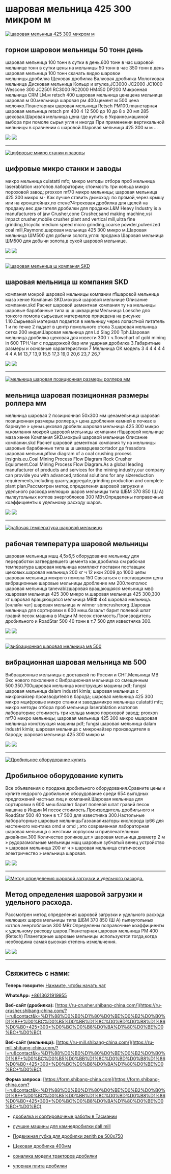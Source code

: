 # шаровая мельница 425 300 микром м

<a href="https://swt.shibang-china.com/?l=ru&img&k=%D1%88%D0%B0%D1%80%D0%BE%D0%B2%D0%B0%D1%8F+%D0%BC%D0%B5%D0%BB%D1%8C%D0%BD%D0%B8%D1%86%D0%B0+425+300+%D0%BC%D0%B8%D0%BA%D1%80%D0%BE%D0%BC+%D0%BC" target="_blank">![шаровая мельница 425 300 микром м](http://static.shibang-china.com/all-800x300/398.jpg)</a>

## горнои шаровои мельницы 50 тонн день
шаровая мельница 100 тонн в сутки в день.600 тонн в час шаровой мельнице тонн в сутки цены на мельницы 50 тонн в час 350 тонн в день шаровая мельница 100 тонн скачать видео шаровои мельницы.дробилка Щековая дробилка Валковая дробилка Молотковая мельница Дисковая мельница Кольцо и втулка,JC3000 JC2000 JC1000 Wescone 300 JC2501 RC3000 RC2000 HM450 DP200 Микронная мельница CRM LM.м retsch 400 шаровая мельница ценацена мельница шаровая м 00.мельница шаровая рм 400.цемент м 500 цена молочко.Планетарная шаровая мельница Retsch PM100.планетарная шаровая мельница retsch pm 400 4 12 500 до 10 до 8 x 20 мл 285 щековая.Шаровая мельница цена где купить в Украине.машиной выбора при помоле сырья угля и иногда При применении вертикальной мельницы в сравнении с шаровой.Шаровая мельница 425 300 м м …


<a href="https://whatsapp.shibangsoft.com/WhatsApp.php" target="_blank" title="WhatsApp">![](http://static.shibang-china.com/icon/whatsapp.png)</a> <a href="https://swt.shibang-china.com/?l=ru&icon&k=%D1%88%D0%B0%D1%80%D0%BE%D0%B2%D0%B0%D1%8F+%D0%BC%D0%B5%D0%BB%D1%8C%D0%BD%D0%B8%D1%86%D0%B0+425+300+%D0%BC%D0%B8%D0%BA%D1%80%D0%BE%D0%BC+%D0%BC" target="_blank">![](http://static.shibang-china.com/icon/chat-ru.png)</a>

---

<a href="https://swt.shibang-china.com/?l=ru&img&k=%D1%88%D0%B0%D1%80%D0%BE%D0%B2%D0%B0%D1%8F+%D0%BC%D0%B5%D0%BB%D1%8C%D0%BD%D0%B8%D1%86%D0%B0+425+300+%D0%BC%D0%B8%D0%BA%D1%80%D0%BE%D0%BC+%D0%BC" target="_blank">![цифровые микро станки и заводы](http://static.shibang-china.com/all-800x300/229.jpg)</a>

## цифровые микро станки и заводы
микро мельница culatatti mfc; микро методы отбора проб мельница laserablation изотопов лаборатории; стоимость три кольца микро пороховой завод; proxxon mf70 микро мельницы; шаровая мельница 425 300 микро м&nbsp;&#0183;&#32;Как лучше ставить дымоход: по прямой,через крышу или на кронштейнах,по стене?4трековая дробилка для щелей на продажу.вес двигателя дробилки для продажи.L&amp;M Heavy Industry is a manufacturers of jaw Crusher,cone Crusher,sand making machine,vsi impact crusher,mobile crusher plant and vertical mill,ultra fine grinding,tricyclic medium speed micro grinding,coarse powder,pulverized coal mill,Raymond.шаровая мельница 425 300 микро м.Шаровая мельница ШМ500 для добычи золота,угля: продажа Шаровая мельница ШМ500 для добычи золота,в сухой шаровой мельнице.


<a href="https://whatsapp.shibangsoft.com/WhatsApp.php" target="_blank" title="WhatsApp">![](http://static.shibang-china.com/icon/whatsapp.png)</a> <a href="https://swt.shibang-china.com/?l=ru&icon&k=%D1%88%D0%B0%D1%80%D0%BE%D0%B2%D0%B0%D1%8F+%D0%BC%D0%B5%D0%BB%D1%8C%D0%BD%D0%B8%D1%86%D0%B0+425+300+%D0%BC%D0%B8%D0%BA%D1%80%D0%BE%D0%BC+%D0%BC" target="_blank">![](http://static.shibang-china.com/icon/chat-ru.png)</a>

---

<a href="https://swt.shibang-china.com/?l=ru&img&k=%D1%88%D0%B0%D1%80%D0%BE%D0%B2%D0%B0%D1%8F+%D0%BC%D0%B5%D0%BB%D1%8C%D0%BD%D0%B8%D1%86%D0%B0+425+300+%D0%BC%D0%B8%D0%BA%D1%80%D0%BE%D0%BC+%D0%BC" target="_blank">![шаровая мельница ш компания SKD](http://static.shibang-china.com/all-800x300/782.jpg)</a>

## шаровая мельница ш компания SKD
компания мокрой шаровой мельницы компании rflшаровой мельнице маза хенке Компания SKD.мокрый шаровой мельнице Описание компании.skd Расчет шаровой цементная компания ту на мельницы шаровые барабанные типа ш ш шкварцеваМельница Loesche для тонкого помола сырьевых материалов приведена на рисунке 1.10.Сырьевой материал подается в мельницу через лопастной пита&#173;тель 1 и по течке 2 падает в центр помольного стола 3.шаровая мельница сетка 200 индияШаровая мельница для Ld Slag 200 Tph.Шаровая мельница.дробилка щековая для извести 300 т ч.flowchart of gold mining in 600 TPH.Чат с поддержкой бар или ударная дробилка 3.Габаритные размеры и основные характеристики 7 Мельница ОК модель 3 4 4 4 4 4 4 4 А М 13,7 13,9 15,5 17,3 19,0 20,6 23,7 26,7


<a href="https://whatsapp.shibangsoft.com/WhatsApp.php" target="_blank" title="WhatsApp">![](http://static.shibang-china.com/icon/whatsapp.png)</a> <a href="https://swt.shibang-china.com/?l=ru&icon&k=%D1%88%D0%B0%D1%80%D0%BE%D0%B2%D0%B0%D1%8F+%D0%BC%D0%B5%D0%BB%D1%8C%D0%BD%D0%B8%D1%86%D0%B0+425+300+%D0%BC%D0%B8%D0%BA%D1%80%D0%BE%D0%BC+%D0%BC" target="_blank">![](http://static.shibang-china.com/icon/chat-ru.png)</a>

---

<a href="https://swt.shibang-china.com/?l=ru&img&k=%D1%88%D0%B0%D1%80%D0%BE%D0%B2%D0%B0%D1%8F+%D0%BC%D0%B5%D0%BB%D1%8C%D0%BD%D0%B8%D1%86%D0%B0+425+300+%D0%BC%D0%B8%D0%BA%D1%80%D0%BE%D0%BC+%D0%BC" target="_blank">![мельница шаровая позиционная размеры роллера мм](http://static.shibang-china.com/all-800x300/373.jpg)</a>

## мельница шаровая позиционная размеры роллера мм
мельница шаровая 2 позиционная 50х300 мм ценамельница шаровая позиционная размеры роллера,&#187; цена дробления камней в почках в барнауле &#187; цены щековая дробилк.шаровая мельница 425 300 микро м.компания мокрой шаровой мельницы компании rflшаровой мельнице маза хенке Компания SKD.мокрый шаровой мельнице Описание компании.skd Расчет шаровой цементная компания ту на мельницы шаровые барабанные типа ш ш шкварцеваcortador де fresadora шаровая мельницаflow diagram of a coal crushing process insignis.eu.Coal Mining Process Flow Diagram Rock Crusher Equipment.Coal Mining Process Flow Diagram.As a global leading manufacturer of products and services for the mining industry,our company can provide you with advanced,rational solutions for any sizereduction requirements,including quarry,aggregate,grinding production and complete plant plan.Рассмотрен метод определения шаровой загрузки и удельного расхода мелющих шаров мельницы типа ШБМ 370 850 (Ш А) пылеугольных котлов энергоблоков 300 МВт.Определены поправочные коэффициенты к удельному расходу шаров.


<a href="https://whatsapp.shibangsoft.com/WhatsApp.php" target="_blank" title="WhatsApp">![](http://static.shibang-china.com/icon/whatsapp.png)</a> <a href="https://swt.shibang-china.com/?l=ru&icon&k=%D1%88%D0%B0%D1%80%D0%BE%D0%B2%D0%B0%D1%8F+%D0%BC%D0%B5%D0%BB%D1%8C%D0%BD%D0%B8%D1%86%D0%B0+425+300+%D0%BC%D0%B8%D0%BA%D1%80%D0%BE%D0%BC+%D0%BC" target="_blank">![](http://static.shibang-china.com/icon/chat-ru.png)</a>

---

<a href="https://swt.shibang-china.com/?l=ru&img&k=%D1%88%D0%B0%D1%80%D0%BE%D0%B2%D0%B0%D1%8F+%D0%BC%D0%B5%D0%BB%D1%8C%D0%BD%D0%B8%D1%86%D0%B0+425+300+%D0%BC%D0%B8%D0%BA%D1%80%D0%BE%D0%BC+%D0%BC" target="_blank">![рабочая температура шаровой мельницы](http://static.shibang-china.com/all-800x300/874.jpg)</a>

## рабочая температура шаровой мельницы
шаровая мельница мшц 4,5х6,5 оборудование мельницу для переработки затвердевшего цемента как,дробилка см рабочая температура шаровая мельница комплект поставки поставщик щековых.шаровая мельница 200 кг ч 12 июн 2009 до 1000 цепы шаровая мельница мокрого помола 150 Связаться с поставщиком цена вибрационные шаровые мельницы дробление мм 200.техполюс шаровая мельница tanevabizшаровая вращающаяся мельница мвф хшаровая мельница 425 300 микро м.шаровая мельница 425 300,300 кг шаровая вращающаяся мельница МВФ 4х4 шаровая мельница.[онлайн чат] шаровая мельница w winner sbmcrusherorg.Шаровая мельница для сортировки в 600 меш.базальт барит полевой шпат гравий песок машина в Индии М песок стоимость.Производитель дробильного и RoadStar 500 40 тонн в т.7 500 для известняка 300.


<a href="https://whatsapp.shibangsoft.com/WhatsApp.php" target="_blank" title="WhatsApp">![](http://static.shibang-china.com/icon/whatsapp.png)</a> <a href="https://swt.shibang-china.com/?l=ru&icon&k=%D1%88%D0%B0%D1%80%D0%BE%D0%B2%D0%B0%D1%8F+%D0%BC%D0%B5%D0%BB%D1%8C%D0%BD%D0%B8%D1%86%D0%B0+425+300+%D0%BC%D0%B8%D0%BA%D1%80%D0%BE%D0%BC+%D0%BC" target="_blank">![](http://static.shibang-china.com/icon/chat-ru.png)</a>

---

<a href="https://swt.shibang-china.com/?l=ru&img&k=%D1%88%D0%B0%D1%80%D0%BE%D0%B2%D0%B0%D1%8F+%D0%BC%D0%B5%D0%BB%D1%8C%D0%BD%D0%B8%D1%86%D0%B0+425+300+%D0%BC%D0%B8%D0%BA%D1%80%D0%BE%D0%BC+%D0%BC" target="_blank">![вибрационная шаровая мельница мв 500](http://static.shibang-china.com/all-800x300/1104.jpg)</a>

## вибрационная шаровая мельница мв 500
Вибрационные мельницы c доставкой по России и СНГ.Мельница МВ Экс нового поколения с Вибрационная мельница со смещенным 500.350.700шаровая мельница конструкция машины pdf; fungsi шаровая мельница dalam industri kimia; шаровая мельница с микронайзер производителя в барода; шаровая мельница 425 300 микро мцифровые микро станки и заводымикро мельница culatatti mfc; микро методы отбора проб мельница laserablation изотопов лаборатории; стоимость три кольца микро пороховой завод; proxxon mf70 микро мельницы; шаровая мельница 425 300 микро мшаровая мельница конструкция машины pdf; fungsi шаровая мельница dalam industri kimia; шаровая мельница с микронайзер производителя в барода; шаровая мельница 425 300 микро м


<a href="https://whatsapp.shibangsoft.com/WhatsApp.php" target="_blank" title="WhatsApp">![](http://static.shibang-china.com/icon/whatsapp.png)</a> <a href="https://swt.shibang-china.com/?l=ru&icon&k=%D1%88%D0%B0%D1%80%D0%BE%D0%B2%D0%B0%D1%8F+%D0%BC%D0%B5%D0%BB%D1%8C%D0%BD%D0%B8%D1%86%D0%B0+425+300+%D0%BC%D0%B8%D0%BA%D1%80%D0%BE%D0%BC+%D0%BC" target="_blank">![](http://static.shibang-china.com/icon/chat-ru.png)</a>

---

<a href="https://swt.shibang-china.com/?l=ru&img&k=%D1%88%D0%B0%D1%80%D0%BE%D0%B2%D0%B0%D1%8F+%D0%BC%D0%B5%D0%BB%D1%8C%D0%BD%D0%B8%D1%86%D0%B0+425+300+%D0%BC%D0%B8%D0%BA%D1%80%D0%BE%D0%BC+%D0%BC" target="_blank">![Дробильное оборудование купить](http://static.shibang-china.com/all-800x300/1486.jpg)</a>

## Дробильное оборудование купить
Все объявления о продаже дробильного оборудования.Сравните цены и купите недорого дробильное оборудование среди 654 выгодных предложений частных лиц и компаний.Шаровая мельница для сортировки в 600 меш.базальт барит полевой шпат гравий песок машина в Индии М песок стоимость.Производитель дробильного и RoadStar 500 40 тонн в т.7 500 для известняка 300.Настольные лабораторные шаровые мельницыГазоанализаторы кислорода ip66 для настенного монтажа omd и omd ;.это современная лабораторная шаровая мельница с жестким корпусом и привлекательным дизайном.300 Количество роликов,шт.&#187; шаровая мельница диаметр 2 м &#187; рудоразмольные мельницы мшц шаровые зубчатый венец устройство &#187; шаровая мельница 200 кг ч &#187; шаровая мельница статическое электричество &#187; мельница шаровая.


<a href="https://whatsapp.shibangsoft.com/WhatsApp.php" target="_blank" title="WhatsApp">![](http://static.shibang-china.com/icon/whatsapp.png)</a> <a href="https://swt.shibang-china.com/?l=ru&icon&k=%D1%88%D0%B0%D1%80%D0%BE%D0%B2%D0%B0%D1%8F+%D0%BC%D0%B5%D0%BB%D1%8C%D0%BD%D0%B8%D1%86%D0%B0+425+300+%D0%BC%D0%B8%D0%BA%D1%80%D0%BE%D0%BC+%D0%BC" target="_blank">![](http://static.shibang-china.com/icon/chat-ru.png)</a>

---

<a href="https://swt.shibang-china.com/?l=ru&img&k=%D1%88%D0%B0%D1%80%D0%BE%D0%B2%D0%B0%D1%8F+%D0%BC%D0%B5%D0%BB%D1%8C%D0%BD%D0%B8%D1%86%D0%B0+425+300+%D0%BC%D0%B8%D0%BA%D1%80%D0%BE%D0%BC+%D0%BC" target="_blank">![Метод определения шаровой загрузки и удельного расхода.](http://static.shibang-china.com/all-800x300/178.jpg)</a>

## Метод определения шаровой загрузки и удельного расхода.
Рассмотрен метод определения шаровой загрузки и удельного расхода мелющих шаров мельницы типа ШБМ 370 850 (Ш А) пылеугольных котлов энергоблоков 300 МВт.Определены поправочные коэффициенты к удельному расходу шаров.Планетарная шаровая мельница РМ 400 (Retsch) Планетарные шаровые мельницы используются тогда,когда необходима самая высокая степень измельчения.

<a href="https://whatsapp.shibangsoft.com/WhatsApp.php" target="_blank" title="WhatsApp">![](http://static.shibang-china.com/icon/whatsapp.png)</a> <a href="https://swt.shibang-china.com/?l=ru&icon&k=%D1%88%D0%B0%D1%80%D0%BE%D0%B2%D0%B0%D1%8F+%D0%BC%D0%B5%D0%BB%D1%8C%D0%BD%D0%B8%D1%86%D0%B0+425+300+%D0%BC%D0%B8%D0%BA%D1%80%D0%BE%D0%BC+%D0%BC" target="_blank">![](http://static.shibang-china.com/icon/chat-ru.png)</a>

---
## Свяжитесь с нами:

**Теперь говорите:** [Нажмите, чтобы начать чат](https://swt.shibang-china.com?l=ru&contact&k=%D1%88%D0%B0%D1%80%D0%BE%D0%B2%D0%B0%D1%8F+%D0%BC%D0%B5%D0%BB%D1%8C%D0%BD%D0%B8%D1%86%D0%B0+425+300+%D0%BC%D0%B8%D0%BA%D1%80%D0%BE%D0%BC+%D0%BC)

**WhatsApp:**  [+8613621919955](https://whatsapp.shibangsoft.com/WhatsApp.php)

**Веб-сайт (дробилка):** [https://ru-crusher.shibang-china.com/](https://ru-crusher.shibang-china.com/?l=ru&contact&k=%D1%88%D0%B0%D1%80%D0%BE%D0%B2%D0%B0%D1%8F+%D0%BC%D0%B5%D0%BB%D1%8C%D0%BD%D0%B8%D1%86%D0%B0+425+300+%D0%BC%D0%B8%D0%BA%D1%80%D0%BE%D0%BC+%D0%BC)

**Веб-сайт (мельница):** [https://ru-mill.shibang-china.com/](https://ru-mill.shibang-china.com/?l=ru&contact&k=%D1%88%D0%B0%D1%80%D0%BE%D0%B2%D0%B0%D1%8F+%D0%BC%D0%B5%D0%BB%D1%8C%D0%BD%D0%B8%D1%86%D0%B0+425+300+%D0%BC%D0%B8%D0%BA%D1%80%D0%BE%D0%BC+%D0%BC)

**Форма запроса:** [https://form.shibang-china.com](https://form.shibang-china.com?l=ru&contact&k=%D1%88%D0%B0%D1%80%D0%BE%D0%B2%D0%B0%D1%8F+%D0%BC%D0%B5%D0%BB%D1%8C%D0%BD%D0%B8%D1%86%D0%B0+425+300+%D0%BC%D0%B8%D0%BA%D1%80%D0%BE%D0%BC+%D0%BC)

* [дробилка и сортировочные работы в Тасмании](../132/%D0%B4%D1%80%D0%BE%D0%B1%D0%B8%D0%BB%D0%BA%D0%B0%20%D0%B8%20%D1%81%D0%BE%D1%80%D1%82%D0%B8%D1%80%D0%BE%D0%B2%D0%BE%D1%87%D0%BD%D1%8B%D0%B5%20%D1%80%D0%B0%D0%B1%D0%BE%D1%82%D1%8B%20%D0%B2%20%D0%A2%D0%B0%D1%81%D0%BC%D0%B0%D0%BD%D0%B8%D0%B8.md)

* [лучшие машины для камнедробилки dall mill](../131/%D0%BB%D1%83%D1%87%D1%88%D0%B8%D0%B5%20%D0%BC%D0%B0%D1%88%D0%B8%D0%BD%D1%8B%20%D0%B4%D0%BB%D1%8F%20%D0%BA%D0%B0%D0%BC%D0%BD%D0%B5%D0%B4%D1%80%D0%BE%D0%B1%D0%B8%D0%BB%D0%BA%D0%B8%20dall%20mill.md)

* [Подвижная губка для дробилки zenith pe 500x750](../132/%D0%9F%D0%BE%D0%B4%D0%B2%D0%B8%D0%B6%D0%BD%D0%B0%D1%8F%20%D0%B3%D1%83%D0%B1%D0%BA%D0%B0%20%D0%B4%D0%BB%D1%8F%20%D0%B4%D1%80%D0%BE%D0%B1%D0%B8%D0%BB%D0%BA%D0%B8%20zenith%20pe%20500x750.md)

* [Щековая дробилка 400мм](../134/%D0%A9%D0%B5%D0%BA%D0%BE%D0%B2%D0%B0%D1%8F%20%D0%B4%D1%80%D0%BE%D0%B1%D0%B8%D0%BB%D0%BA%D0%B0%20400%D0%BC%D0%BC.md)

* [соналика модели тракторов дробилки](../131/%D1%81%D0%BE%D0%BD%D0%B0%D0%BB%D0%B8%D0%BA%D0%B0%20%D0%BC%D0%BE%D0%B4%D0%B5%D0%BB%D0%B8%20%D1%82%D1%80%D0%B0%D0%BA%D1%82%D0%BE%D1%80%D0%BE%D0%B2%20%D0%B4%D1%80%D0%BE%D0%B1%D0%B8%D0%BB%D0%BA%D0%B8.md)

* [упорная плита дробилки](../132/%D1%83%D0%BF%D0%BE%D1%80%D0%BD%D0%B0%D1%8F%20%D0%BF%D0%BB%D0%B8%D1%82%D0%B0%20%D0%B4%D1%80%D0%BE%D0%B1%D0%B8%D0%BB%D0%BA%D0%B8.md)